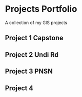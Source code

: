 # Projects Portfolio
A collection of my GIS projects
## Project 1 Capstone
## Project 2 Undi Rd
## Project 3 PNSN
## Project 4 
